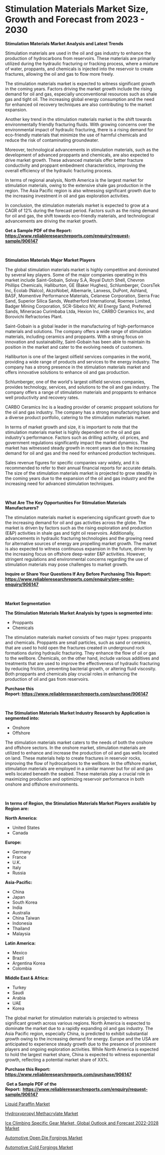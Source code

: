 <p><h1>Stimulation Materials Market Size, Growth and Forecast from 2023 - 2030</h1></p><p><strong>Stimulation Materials Market Analysis and Latest Trends</strong></p>
<p><p>Stimulation materials are used in the oil and gas industry to enhance the production of hydrocarbons from reservoirs. These materials are primarily utilized during the hydraulic fracturing or fracking process, where a mixture of water, proppants, and chemicals is injected into the reservoir to create fractures, allowing the oil and gas to flow more freely.</p><p>The stimulation materials market is expected to witness significant growth in the coming years. Factors driving the market growth include the rising demand for oil and gas, especially unconventional resources such as shale gas and tight oil. The increasing global energy consumption and the need for enhanced oil recovery techniques are also contributing to the market expansion.</p><p>Another key trend in the stimulation materials market is the shift towards environmentally friendly fracturing fluids. With growing concerns over the environmental impact of hydraulic fracturing, there is a rising demand for eco-friendly materials that minimize the use of harmful chemicals and reduce the risk of contaminating groundwater.</p><p>Moreover, technological advancements in stimulation materials, such as the development of advanced proppants and chemicals, are also expected to drive market growth. These advanced materials offer better fracture conductivity and proppant embedment characteristics, improving the overall efficiency of the hydraulic fracturing process.</p><p>In terms of regional analysis, North America is the largest market for stimulation materials, owing to the extensive shale gas production in the region. The Asia Pacific region is also witnessing significant growth due to the increasing investment in oil and gas exploration activities.</p><p>In conclusion, the stimulation materials market is expected to grow at a CAGR of 12% during the forecast period. Factors such as the rising demand for oil and gas, the shift towards eco-friendly materials, and technological advancements are driving the market growth.</p></p>
<p><strong>Get a Sample PDF of the Report:&nbsp; <a href="https://www.reliableresearchreports.com/enquiry/request-sample/906147">https://www.reliableresearchreports.com/enquiry/request-sample/906147</a></strong></p>
<p>&nbsp;</p>
<p><strong>Stimulation Materials Major Market Players</strong></p>
<p><p>The global stimulation materials market is highly competitive and dominated by several key players. Some of the major companies operating in this market include Saint-Gobain, Solvay S.A, Royal Dutch Shell, Chevron Phillips Chemicals, Halliburton, GE (Baker Hughes), Schlumberger, CoorsTek Inc, Ecolab (Nalco), AkzoNobel, Albemarle, Lanxess, DuPont, Ashland, BASF, Momentive Performance Materials, Celanese Corporation, Sierra Frac Sand, Superior Silica Sands, Weatherford International, Roemex Limited, Badger Mining Corporation, SCR-Sibelco NV, All Energy Sand, Preferred Sands, Mineracao Curimbaba Ltda, Hexion Inc, CARBO Ceramics Inc, and Borovichi Refractories Plant.</p><p>Saint-Gobain is a global leader in the manufacturing of high-performance materials and solutions. The company offers a wide range of stimulation materials, including ceramics and proppants. With a strong focus on innovation and sustainability, Saint-Gobain has been able to maintain its position in the market and cater to the evolving needs of customers.</p><p>Halliburton is one of the largest oilfield services companies in the world, providing a wide range of products and services to the energy industry. The company has a strong presence in the stimulation materials market and offers innovative solutions to enhance oil and gas production.</p><p>Schlumberger, one of the world's largest oilfield services companies, provides technology, services, and solutions to the oil and gas industry. The company offers a range of stimulation materials and proppants to enhance well productivity and recovery rates.</p><p>CARBO Ceramics Inc is a leading provider of ceramic proppant solutions for the oil and gas industry. The company has a strong manufacturing base and a diverse product portfolio, catering to the stimulation materials market.</p><p>In terms of market growth and size, it is important to note that the stimulation materials market is highly dependent on the oil and gas industry's performance. Factors such as drilling activity, oil prices, and government regulations significantly impact the market dynamics. The market has witnessed steady growth in recent years due to the increasing demand for oil and gas and the need for enhanced production techniques.</p><p>Sales revenue figures for specific companies vary widely, and it is recommended to refer to their annual financial reports for accurate details. The size of the stimulation materials market is projected to grow steadily in the coming years due to the expansion of the oil and gas industry and the increasing need for advanced stimulation techniques.</p></p>
<p>&nbsp;</p>
<p><strong>What Are The Key Opportunities For Stimulation Materials Manufacturers?</strong></p>
<p><p>The stimulation materials market is experiencing significant growth due to the increasing demand for oil and gas activities across the globe. The market is driven by factors such as the rising exploration and production (E&P) activities in shale gas and tight oil reservoirs. Additionally, advancements in hydraulic fracturing technologies and the growing need for alternative sources of energy are propelling market growth. The market is also expected to witness continuous expansion in the future, driven by the increasing focus on offshore deep-water E&P activities. However, stringent regulations and environmental concerns regarding the use of stimulation materials may pose challenges to market growth.</p></p>
<p><strong>Inquire or Share Your Questions If Any Before Purchasing This Report: <a href="https://www.reliableresearchreports.com/enquiry/pre-order-enquiry/906147">https://www.reliableresearchreports.com/enquiry/pre-order-enquiry/906147</a></strong></p>
<p>&nbsp;</p>
<p><strong>Market Segmentation</strong></p>
<p><strong>The Stimulation Materials Market Analysis by types is segmented into:</strong></p>
<p><ul><li>Proppants</li><li>Chemicals</li></ul></p>
<p><p>The stimulation materials market consists of two major types: proppants and chemicals. Proppants are small particles, such as sand or ceramics, that are used to hold open the fractures created in underground rock formations during hydraulic fracturing. They enhance the flow of oil or gas to the wellbore. Chemicals, on the other hand, include various additives and treatments that are used to improve the effectiveness of hydraulic fracturing by reducing friction, preventing bacterial growth, or altering fluid viscosity. Both proppants and chemicals play crucial roles in enhancing the production of oil and gas from reservoirs.</p></p>
<p><strong>Purchase this Report:&nbsp;<a href="https://www.reliableresearchreports.com/purchase/906147">https://www.reliableresearchreports.com/purchase/906147</a></strong></p>
<p>&nbsp;</p>
<p><strong>The Stimulation Materials Market Industry Research by Application is segmented into:</strong></p>
<p><ul><li>Onshore</li><li>Offshore</li></ul></p>
<p><p>The stimulation materials market caters to the needs of both the onshore and offshore sectors. In the onshore market, stimulation materials are utilized to enhance and increase the production of oil and gas wells located on land. These materials help to create fractures in reservoir rocks, improving the flow of hydrocarbons to the wellbore. In the offshore market, stimulation materials are employed in a similar manner but for oil and gas wells located beneath the seabed. These materials play a crucial role in maximizing production and optimizing reservoir performance in both onshore and offshore environments.</p></p>
<p>&nbsp;</p>
<p><strong>In terms of Region, the Stimulation Materials Market Players available by Region are:</strong></p>
<p>
    <p> <strong> North America: </strong>
        <ul>
            <li>United States</li>
            <li>Canada</li>
        </ul>
        </p> 
    <p> <strong> Europe: </strong>
        <ul>
            <li>Germany</li>
            <li>France</li>
            <li>U.K.</li>
            <li>Italy</li>
            <li>Russia</li>
        </ul>
        </p> 
    <p> <strong> Asia-Pacific: </strong>
        <ul>
            <li>China</li>
            <li>Japan</li>
            <li>South Korea</li>
            <li>India</li>
            <li>Australia</li>
            <li>China Taiwan</li>
            <li>Indonesia</li>
            <li>Thailand</li>
            <li>Malaysia</li>
        </ul>
        </p> 
    <p> <strong> Latin America: </strong>
        <ul>
            <li>Mexico</li>
            <li>Brazil</li>
            <li>Argentina Korea</li>
            <li>Colombia</li>
        </ul>
        </p> 
    <p> <strong> Middle East & Africa: </strong>
        <ul>
            <li>Turkey</li>
            <li>Saudi</li>
            <li>Arabia</li>
            <li>UAE</li>
            <li>Korea</li>
        </ul>
    </p>
    </p>
<p><p>The global market for stimulation materials is projected to witness significant growth across various regions. North America is expected to dominate the market due to a rapidly expanding oil and gas industry. The Asia Pacific region, especially China, is predicted to exhibit substantial growth owing to the increasing demand for energy. Europe and the USA are anticipated to experience steady growth due to the presence of prominent players and ongoing exploration activities. While North America is expected to hold the largest market share, China is expected to witness exponential growth, reflecting a potential market share of XX%.</p></p>
<p><strong>Purchase this Report: <a href="https://www.reliableresearchreports.com/purchase/906147">https://www.reliableresearchreports.com/purchase/906147</a></strong></p>
<p>&nbsp;<strong>Get a Sample PDF of the Report:&nbsp;&nbsp;<a href="https://www.reliableresearchreports.com/enquiry/request-sample/906147">https://www.reliableresearchreports.com/enquiry/request-sample/906147</a></strong></p>
<p><strong></strong></p>
<p><p><a href="https://www.linkedin.com/pulse/liquid-paraffin-market-research-report-unlocks-analysis-aiv2e/">Liquid Paraffin Market</a></p><p><a href="https://www.linkedin.com/pulse/hydroxypropyl-methacrylate-market-size-growth-forecast-x2dne/">Hydroxypropyl Methacrylate Market</a></p><p><a href="https://issuu.com/reportprime-2/docs/ice-climbing-specific-gear-market-global-outlook-a?fr=xKAE9_zU1NQ">Ice Climbing Specific Gear Market, Global Outlook and Forecast 2022-2028 Market</a></p><p><a href="https://medium.com/@pillingbary7584/automotive-open-die-forgings-market-size-growth-forecast-2023-2030-37215a5119d1">Automotive Open Die Forgings Market</a></p><p><a href="https://medium.com/@keygreen5469/automotive-cold-forgings-market-size-growth-forecast-2023-2030-19ea2583a287">Automotive Cold Forgings Market</a></p></p>